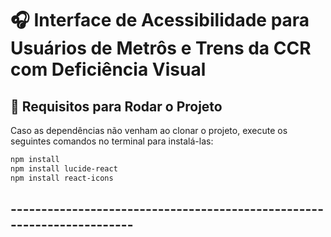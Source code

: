 # 🎧 Interface de Acessibilidade para Usuários de Metrôs e Trens da CCR com Deficiência Visual

## 📌 Requisitos para Rodar o Projeto

Caso as dependências não venham ao clonar o projeto, execute os seguintes comandos no terminal para instalá-las:

```bash
npm install
npm install lucide-react
npm install react-icons
```

## -----------------------------------------------------------------------


